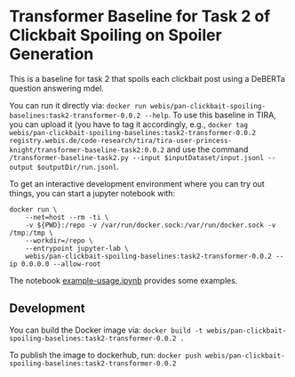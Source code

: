 # Transformer Baseline for Task 2 of Clickbait Spoiling on Spoiler Generation

This is a baseline for task 2 that spoils each clickbait post using a DeBERTa question answering mdel.

You can run it directly via: `docker run webis/pan-clickbait-spoiling-baselines:task2-transformer-0.0.2 --help`.
To use this baseline in TIRA, you can upload it (you have to tag it accordingly, e.g., `docker tag webis/pan-clickbait-spoiling-baselines:task2-transformer-0.0.2  registry.webis.de/code-research/tira/tira-user-princess-knight/transformer-baseline-task2:0.0.2` and use the command `/transformer-baseline-task2.py --input $inputDataset/input.jsonl --output $outputDir/run.jsonl`.

To get an interactive development environment where you can try out things, you can start a jupyter notebook with:

```
docker run \
	--net=host --rm -ti \
	-v ${PWD}:/repo -v /var/run/docker.sock:/var/run/docker.sock -v /tmp:/tmp \
	--workdir=/repo \
	--entrypoint jupyter-lab \
	webis/pan-clickbait-spoiling-baselines:task2-transformer-0.0.2 --ip 0.0.0.0 --allow-root
```

The notebook [example-usage.ipynb](example-usage.ipynb) provides some examples.

## Development

You can build the Docker image via: `docker build -t webis/pan-clickbait-spoiling-baselines:task2-transformer-0.0.2 .`

To publish the image to dockerhub, run: `docker push webis/pan-clickbait-spoiling-baselines:task2-transformer-0.0.2`

